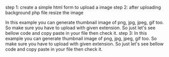 step 1: create a simple html form to upload a image
step 2: after uploading background php file resize the image

In this example you can generate thumbnail image of png, jpg, jpeg, gif too. So make sure you have to upload with given extension. So just let's see bellow code and copy paste in your file then check it.
step 3: In this example you can generate thumbnail image of png, jpg, jpeg, gif too. So make sure you have to upload with given extension. So just let's see bellow code and copy paste in your file then check it.
